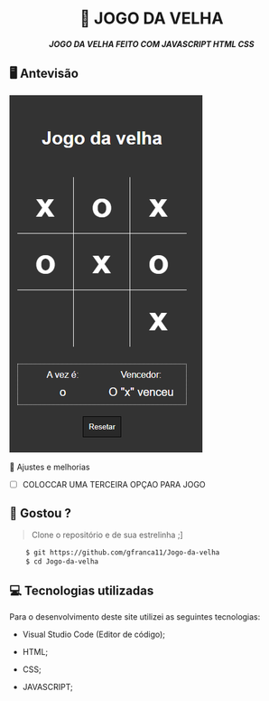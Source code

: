 <h1 align="center">
     📰
JOGO DA VELHA

</h1>

<h5 align="center">
  JOGO DA VELHA FEITO COM JAVASCRIPT HTML CSS
  </h5>

## 🖥 Antevisão 
<img src="https://github.com/gfranca11/Jogo-da-velha/blob/main/jogo.PNG">
 
 📌 Ajustes e melhorias
 
 - [ ] COLOCCAR UMA TERCEIRA OPÇAO PARA JOGO
 

 
 
 ## 🧐 Gostou ?
 
 > Clone o repositório e de sua estrelinha ;]
   
        $ git https://github.com/gfranca11/Jogo-da-velha
        $ cd Jogo-da-velha
        
 
 
## 💻 Tecnologias utilizadas

Para o desenvolvimento deste site utilizei as seguintes tecnologias:

 * Visual Studio Code (Editor de código);

* HTML;

* CSS;
* JAVASCRIPT;


